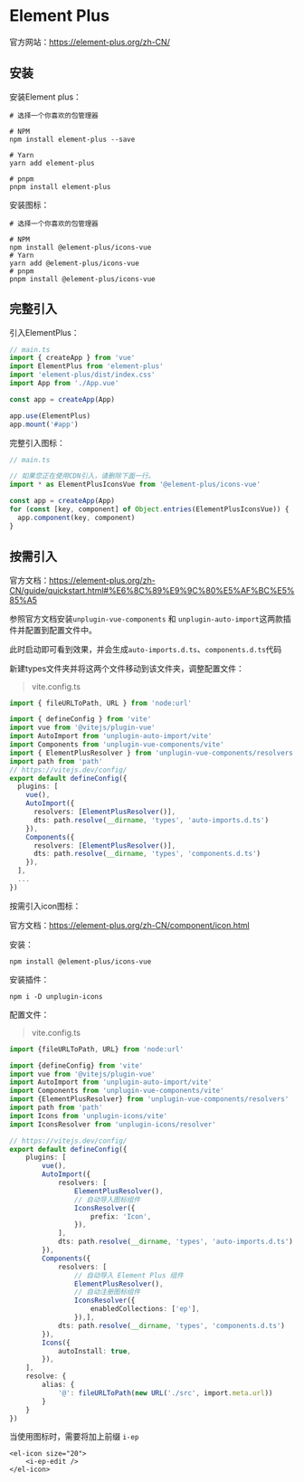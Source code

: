 # Element Plus

官方网站：https://element-plus.org/zh-CN/

## 安装

安装Element plus：

```shell
# 选择一个你喜欢的包管理器

# NPM
npm install element-plus --save

# Yarn
yarn add element-plus

# pnpm
pnpm install element-plus
```

安装图标：

```shell
# 选择一个你喜欢的包管理器

# NPM
npm install @element-plus/icons-vue
# Yarn
yarn add @element-plus/icons-vue
# pnpm
pnpm install @element-plus/icons-vue
```

## 完整引入

引入ElementPlus：

```typescript
// main.ts
import { createApp } from 'vue'
import ElementPlus from 'element-plus'
import 'element-plus/dist/index.css'
import App from './App.vue'

const app = createApp(App)

app.use(ElementPlus)
app.mount('#app')
```

完整引入图标：

```typescript
// main.ts

// 如果您正在使用CDN引入，请删除下面一行。
import * as ElementPlusIconsVue from '@element-plus/icons-vue'

const app = createApp(App)
for (const [key, component] of Object.entries(ElementPlusIconsVue)) {
  app.component(key, component)
}
```

## 按需引入

官方文档：https://element-plus.org/zh-CN/guide/quickstart.html#%E6%8C%89%E9%9C%80%E5%AF%BC%E5%85%A5

参照官方文档安装`unplugin-vue-components` 和 `unplugin-auto-import`这两款插件并配置到配置文件中。

此时启动即可看到效果，并会生成`auto-imports.d.ts`、`components.d.ts`代码

新建types文件夹并将这两个文件移动到该文件夹，调整配置文件：

> vite.config.ts

```typescript
import { fileURLToPath, URL } from 'node:url'

import { defineConfig } from 'vite'
import vue from '@vitejs/plugin-vue'
import AutoImport from 'unplugin-auto-import/vite'
import Components from 'unplugin-vue-components/vite'
import { ElementPlusResolver } from 'unplugin-vue-components/resolvers'
import path from 'path'
// https://vitejs.dev/config/
export default defineConfig({
  plugins: [
    vue(),
    AutoImport({
      resolvers: [ElementPlusResolver()],
      dts: path.resolve(__dirname, 'types', 'auto-imports.d.ts')
    }),
    Components({
      resolvers: [ElementPlusResolver()],
      dts: path.resolve(__dirname, 'types', 'components.d.ts')
    }),
  ],
  ...
})

```

按需引入icon图标：

官方文档：https://element-plus.org/zh-CN/component/icon.html

安装：

```shell
npm install @element-plus/icons-vue
```

安装插件：

```shell
npm i -D unplugin-icons
```

配置文件：

> vite.config.ts

```typescript
import {fileURLToPath, URL} from 'node:url'

import {defineConfig} from 'vite'
import vue from '@vitejs/plugin-vue'
import AutoImport from 'unplugin-auto-import/vite'
import Components from 'unplugin-vue-components/vite'
import {ElementPlusResolver} from 'unplugin-vue-components/resolvers'
import path from 'path'
import Icons from 'unplugin-icons/vite'
import IconsResolver from 'unplugin-icons/resolver'

// https://vitejs.dev/config/
export default defineConfig({
    plugins: [
        vue(),
        AutoImport({
            resolvers: [
                ElementPlusResolver(),
                // 自动导入图标组件
                IconsResolver({
                    prefix: 'Icon',
                }),
            ],
            dts: path.resolve(__dirname, 'types', 'auto-imports.d.ts')
        }),
        Components({
            resolvers: [
                // 自动导入 Element Plus 组件
                ElementPlusResolver(),
                // 自动注册图标组件
                IconsResolver({
                    enabledCollections: ['ep'],
                }),],
            dts: path.resolve(__dirname, 'types', 'components.d.ts')
        }),
        Icons({
            autoInstall: true,
        }),
    ],
    resolve: {
        alias: {
            '@': fileURLToPath(new URL('./src', import.meta.url))
        }
    }
})
```

当使用图标时，需要将加上前缀 `i-ep`

```vue
<el-icon size="20">
	<i-ep-edit />
</el-icon>
```


